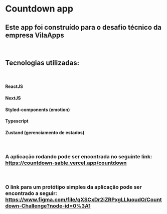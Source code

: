 # Countdown app

## Este app foi construído para o desafio técnico da empresa VilaApps
<br />

## Tecnologias utilizadas:

<br />

#### ReactJS
#### NextJS
#### Styled-components (emotion)
#### Typescript
#### Zustand (gerenciamento de estados)

<br />

### A aplicação rodando pode ser encontrada no seguinte link: https://countdown-sable.vercel.app/countdown

<br />

### O link para um protótipo simples da aplicação pode ser encontrado a seguir: https://www.figma.com/file/qXSCxDr2iZRPxgLLluoudO/Countdown-Challenge?node-id=0%3A1